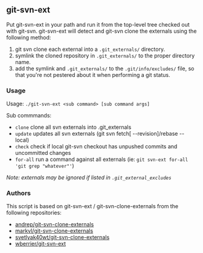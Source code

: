 ## git-svn-ext

Put git-svn-ext in your path and run it from the top-level tree checked out with git-svn.
git-svn-ext will detect and git-svn clone the externals using the following method:

1. git svn clone each external into a `.git_externals/` directory.
2. symlink the cloned repository in `.git_externals/` to the proper directory
  name.
3. add the symlink and `.git_externals/` to the `.git/info/excludes/` file, so that
  you're not pestered about it when performing a git status.

### Usage

Usage: `./git-svn-ext <sub command> [sub command args]`

Sub commmands:
* `clone`   clone all svn externals into .git_externals
* `update`  updates all svn externals (git svn fetch[ --revision]/rebase --local)
* `check`   check if local git-svn checkout has unpushed commits and uncommitted changes
* `for-all` run a command against all externals (ie: `git svn-ext for-all 'git grep "whatever"'`)

*Note: externals may be ignored if listed in `.git_external_excludes`*

### Authors

This script is based on git-svn-ext / git-svn-clone-externals from the following repositories:
- [andrep/git-svn-clone-externals](https://github.com/andrep/git-svn-clone-externals)
- [markvl/git-svn-clone-externals](https://github.com/markvl/git-svn-clone-externals)
- [svetlyak40wt/git-svn-clone-externals](https://github.com/svetlyak40wt/git-svn-clone-externals)
- [wberrier/git-svn-ext](https://github.com/wberrier/git-svn-ext)

